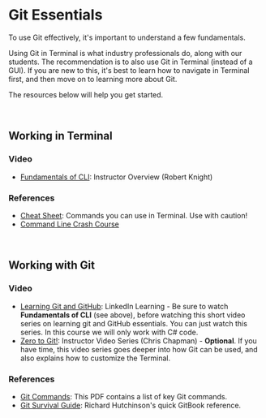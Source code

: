 # Git Essentials  

To use Git effectively, it's important to understand a few fundamentals. 

Using Git in Terminal is what industry professionals do, along with our students. The recommendation is to also use Git in Terminal (instead of a GUI). If you are new to this, it's best to learn how to navigate in Terminal first, and then move on to learning more about Git. 

The resources below will help you get started.

<br>

## Working in Terminal

### Video 
* [Fundamentals of CLI](https://youtu.be/QNbSdfVC-zw): Instructor Overview (Robert Knight) 

### References
* [Cheat Sheet](https://learncodethehardway.org/unix/bash_cheat_sheet.pdf): Commands you can use in Terminal. Use with caution!  
* [Command Line Crash Course](https://learnpythonthehardway.org/book/appendixa.html)

<br>

## Working with Git

### Video

* [Learning Git and GitHub](https://www.linkedin.com/learning/learning-git-and-github/welcome?u=50813145): LinkedIn Learning - Be sure to watch **Fundamentals of CLI** (see above), before watching this short video series on learning git and GitHub essentials. You can just watch this series. In this course we will only work with C# code.   
* [Zero to Git!](https://www.youtube.com/watch?v=PCjUMifVYAA&list=PLxEXF8p8n5yMrtALzERMHggGiHHIhtFK5): Instructor Video Series (Chris Chapman) - **Optional**. If you have time, this video series goes deeper into how Git can be used, and also explains how to customize the Terminal. 

### References

* [Git Commands](https://education.github.com/git-cheat-sheet-education.pdf): This PDF contains a list of key Git commands.
* [Git Survival Guide](https://richardhutchinson1.gitbooks.io/git-survival-guide/content/): Richard Hutchinson's quick GitBook reference. 





